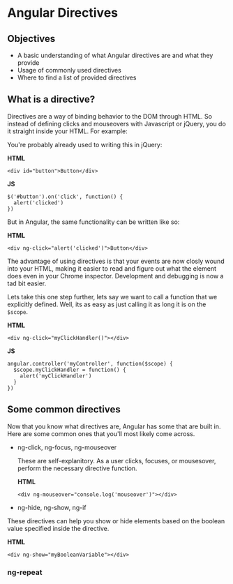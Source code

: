 # Angular Directives

## Objectives

* A basic understanding of what Angular directives are and what they provide
* Usage of commonly used directives
* Where to find a list of provided directives

## What is a directive?

Directives are a way of binding behavior to the DOM through HTML. So instead of defining clicks and mouseovers with
Javascript or jQuery, you do it straight inside your HTML. For example:

You're probably already used to writing this in jQuery:

**HTML**
```
<div id="button">Button</div>
```

**JS**
```
$('#button').on('click', function() {
  alert('clicked')
})
```

But in Angular, the same functionality can be written like so:

**HTML**
```
<div ng-click="alert('clicked')">Button</div>
```

The advantage of using directives is that your events are now closly wound into your HTML, making it easier to read and figure out what the element does even in your Chrome inspector. Development and debugging is now a tad bit easier.

Lets take this one step further, lets say we want to call a function that we explicitly defined. Well, its as easy as just calling it as long it is on the `$scope`.

**HTML**
```
<div ng-click="myClickHandler()"></div>
```

**JS**
```
angular.controller('myController', function($scope) {
  $scope.myClickHandler = function() {
    alert('myClickHandler')
  }
})
```

## Some common directives

Now that you know what directives are, Angular has some that are built in. Here are some common ones that you'll most likely come across.

* ng-click, ng-focus, ng-mouseover

    These are self-explanitory. As a user clicks, focuses, or mousesover, perform the necessary directive function.
    
    **HTML**
    ```
    <div ng-mouseover="console.log('mouseover')"></div>
    ```

* ng-hide, ng-show, ng-if

These directives can help you show or hide elements based on the boolean value specified inside the directive.

**HTML**
```
<div ng-show="myBooleanVariable"></div>
```

### ng-repeat


